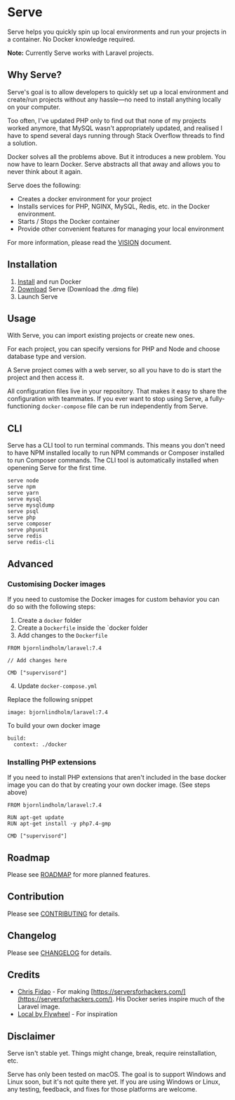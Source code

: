 # Serve

Serve helps you quickly spin up local environments and run your projects in a container. No Docker knowledge required.

**Note:** Currently Serve works with Laravel projects.

## Why Serve?

Serve's goal is to allow developers to quickly set up a local environment and create/run projects without any hassle—no need to install anything locally on your computer.

Too often, I've updated PHP only to find out that none of my projects worked anymore, that MySQL wasn't appropriately updated, and realised I have to spend several days running through Stack Overflow threads to find a solution.

Docker solves all the problems above. But it introduces a new problem. You now have to learn Docker. Serve abstracts all that away and allows you to never think about it again.

Serve does the following:

-   Creates a docker environment for your project
-   Installs services for PHP, NGINX, MySQL, Redis, etc. in the Docker environment.
-   Starts / Stops the Docker container
-   Provide other convenient features for managing your local environment

For more information, please read the [VISION](VISION.md) document.

## Installation

1. [Install](https://www.docker.com/get-started) and run Docker
2. [Download](https://github.com/BjornDCode/serve/releases/latest) Serve (Download the .dmg file)
3. Launch Serve

## Usage

With Serve, you can import existing projects or create new ones.

For each project, you can specify versions for PHP and Node and choose database type and version.

A Serve project comes with a web server, so all you have to do is start the project and then access it.

All configuration files live in your repository. That makes it easy to share the configuration with teammates. If you ever want to stop using Serve, a fully-functioning `docker-compose` file can be run independently from Serve.

## CLI

Serve has a CLI tool to run terminal commands. This means you don't need to have NPM installed locally to run NPM commands or Composer installed to run Composer commands. The CLI tool is automatically installed when openening Serve for the first time.

```
serve node
serve npm
serve yarn
serve mysql
serve mysqldump
serve psql
serve php
serve composer
serve phpunit
serve redis
serve redis-cli
```

## Advanced

### Customising Docker images

If you need to customise the Docker images for custom behavior you can do so with the following steps:

1. Create a `docker` folder
2. Create a `Dockerfile` inside the `docker folder
3. Add changes to the `Dockerfile`

```
FROM bjornlindholm/laravel:7.4

// Add changes here

CMD ["supervisord"]
```

4. Update `docker-compose.yml`

Replace the following snippet

```
image: bjornlindholm/laravel:7.4
```

To build your own docker image

```
build:
  context: ./docker
```

### Installing PHP extensions

If you need to install PHP extensions that aren't included in the base docker image you can do that by creating your own docker image. (See steps above)

```
FROM bjornlindholm/laravel:7.4

RUN apt-get update
RUN apt-get install -y php7.4-gmp

CMD ["supervisord"]
```

## Roadmap

Please see [ROADMAP](ROADMAP.md) for more planned features.

## Contribution

Please see [CONTRIBUTING](CONTRIBUTING.md) for details.

## Changelog

Please see [CHANGELOG](CHANGELOG.md) for details.

## Credits

-   [Chris Fidao](https://twitter.com/fideloper) - For making [https://serversforhackers.com/](https://serversforhackers.com/). His Docker series inspire much of the Laravel image.
-   [Local by Flywheel](https://localwp.com/) - For inspiration

## Disclaimer

Serve isn't stable yet. Things might change, break, require reinstallation, etc.

Serve has only been tested on macOS. The goal is to support Windows and Linux soon, but it's not quite there yet. If you are using Windows or Linux, any testing, feedback, and fixes for those platforms are welcome.
